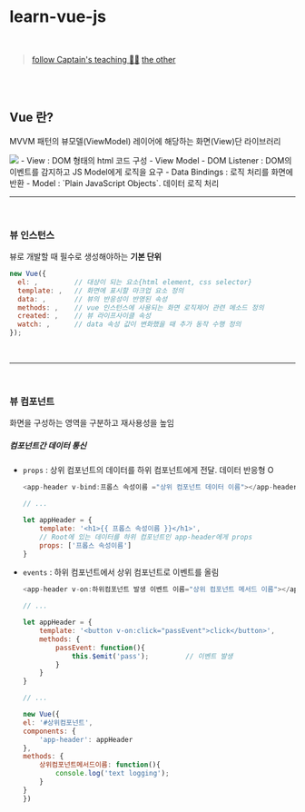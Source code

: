 # learn-vue-js
<br>

> [follow Captain's teaching 🦸‍♂️](https://joshua1988.github.io/vue-camp/vue/instance.html#%EC%9D%B8%EC%8A%A4%ED%84%B4%EC%8A%A4-%EC%83%9D%EC%84%B1)
[the other](https://dahye-jeong.gitbook.io/vue-js/)

<br>
<br>

## Vue 란?
MVVM 패턴의 뷰모델(ViewModel) 레이어에 해당하는 화면(View)단 라이브러리

<image src="https://012.vuejs.org/images/mvvm.png">
- View : DOM 형태의 html 코드 구성
- View Model 
    - DOM Listener : DOM의 이벤트를 감지하고 JS Model에게 로직을 요구
    - Data Bindings : 로직 처리를 화면에 반환
- Model : `Plain JavaScript Objects`. 데이터 로직 처리

<br>

---

<br>

### 뷰 인스턴스
뷰로 개발할 때 필수로 생성해야하는 **기본 단위**

```javascript
new Vue({
  el: ,         // 대상이 되는 요소{html element, css selector}
  template: ,   // 화면에 표시할 마크업 요소 정의
  data: ,       // 뷰의 반응성이 반영된 속성
  methods: ,    // vue 인스턴스에 사용되는 화면 로직제어 관련 메소드 정의
  created: ,    // 뷰 라이프사이클 속성
  watch: ,      // data 속성 값이 변화했을 때 추가 동작 수행 정의
});
```

<br>

---

<br>

### 뷰 컴포넌트
화면을 구성하는 영역을 구분하고 재사용성을 높임

##### 컴포넌트간 데이터 통신
- `props` : 상위 컴포넌트의 데이터를 하위 컴포넌트에게 전달. 데이터 반응형 O
    ```javascript
    <app-header v-bind:프롭스 속성이름 ="상위 컴포넌트 데이터 이름"></app-header>

    // ...

    let appHeader = {
        template: '<h1>{{ 프롭스 속성이름 }}</h1>',
        // Root에 있는 데이터를 하위 컴포넌트인 app-header에게 props
        props: ['프롭스 속성이름']
    }
    ```
- `events` : 하위 컴포넌트에서 상위 컴포넌트로 이벤트를 올림
    ```javascript
    <app-header v-on:하위컴포넌트 발생 이벤트 이름="상위 컴포넌트 메서드 이름"></app-header>
    
    // ...

    let appHeader = {
        template: '<button v-on:click="passEvent">click</button>',
        methods: {
            passEvent: function(){
                this.$emit('pass');         // 이벤트 발생
            }
        }
    }

    // ...

    new Vue({
    el: '#상위컴포넌트',
    components: {
        'app-header': appHeader
    },
    methods: {
        상위컴포넌트메서드이름: function(){
            console.log('text logging');
        }
    }
    })

    ```